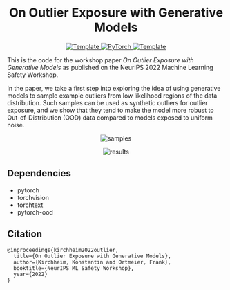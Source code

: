 
<div align="center">

# On Outlier Exposure with Generative Models 

<a href="https://openreview.net/forum?id=SU7OAfhc8OM">
    <img alt="Template" src="https://img.shields.io/badge/Paper-OpenReview-7d1803?style=for-the-badge">
</a>

<a href="https://pytorch.org/get-started/locally/">
    <img alt="PyTorch" src="https://img.shields.io/badge/PyTorch-ee4c2c?logo=pytorch&logoColor=white&style=for-the-badge">
</a>
<a href="https://github.com/kkirchheim/pytorch-ood">
    <img alt="Template" src="https://img.shields.io/badge/-PyTorch--OOD-017F2F?style=for-the-badge&logo=github&labelColor=gray">
</a>


</div>

This is the code for the workshop paper *On Outlier Exposure with Generative Models* as published 
on the NeurIPS 2022 Machine Learning Safety Workshop. 

In the paper, we take a first step into exploring the idea of using generative models to sample example outliers from low likelihood regions of the data 
distribution.
Such samples can be used as synthetic outliers for outlier exposure, and we show that they tend to make the model more robust to Out-of-Distribution (OOD) data compared to models exposed to uniform noise. 


<div align="center">

![samples](img/cover-samples.png)



![results](img/results-base.png)

</div>


## Dependencies

* pytorch 
* torchvision
* torchtext
* pytorch-ood

## Citation 

```
@inproceedings{kirchheim2022outlier,
  title={On Outlier Exposure with Generative Models},
  author={Kirchheim, Konstantin and Ortmeier, Frank},
  booktitle={NeurIPS ML Safety Workshop},
  year={2022}
}
```



